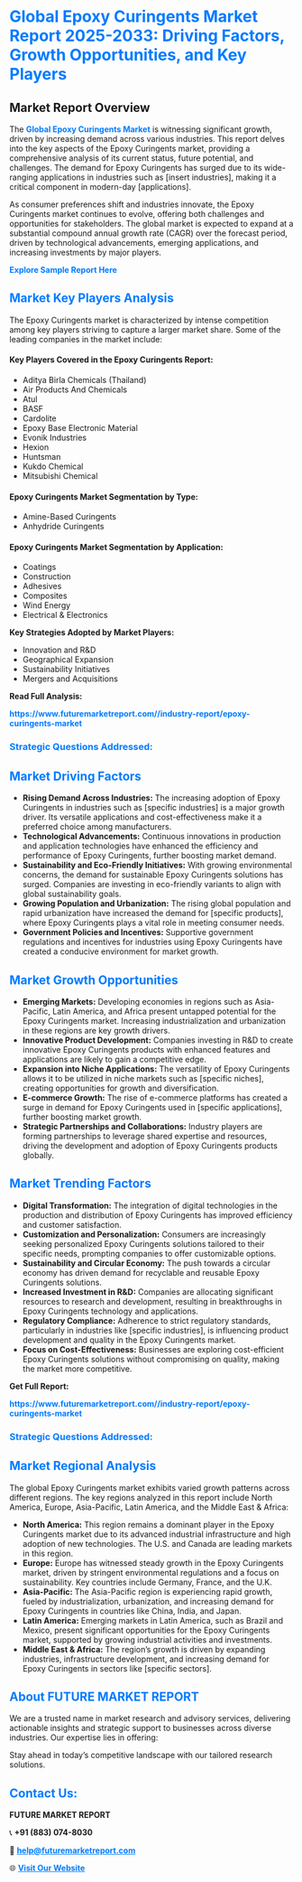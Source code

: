 <h1 style="color: #007BFF;">Global Epoxy Curingents Market Report 2025-2033: Driving Factors, Growth Opportunities, and Key Players</h1>

<section id="overview">
<h2>Market Report Overview</h2>
<p>The <a href="https://www.futuremarketreport.com//industry-report/epoxy-curingents-market" style="color: #007BFF; text-decoration: none;"><strong>Global Epoxy Curingents Market</strong></a> is witnessing significant growth, driven by increasing demand across various industries. This report delves into the key aspects of the Epoxy Curingents market, providing a comprehensive analysis of its current status, future potential, and challenges. The demand for Epoxy Curingents has surged due to its wide-ranging applications in industries such as [insert industries], making it a critical component in modern-day [applications].</p>
<p>As consumer preferences shift and industries innovate, the Epoxy Curingents market continues to evolve, offering both challenges and opportunities for stakeholders. The global market is expected to expand at a substantial compound annual growth rate (CAGR) over the forecast period, driven by technological advancements, emerging applications, and increasing investments by major players.</p>
</section>

<section id="overview">
<p><a href="https://www.futuremarketreport.com//request-sample/reportId=50640" style="color: #007BFF; text-decoration: none;"><strong>Explore Sample Report Here</strong></a></p>
</section>

<section id="key-players">
<h2 style="color: #007BFF;">Market Key Players Analysis</h2>
<p>The Epoxy Curingents market is characterized by intense competition among key players striving to capture a larger market share. Some of the leading companies in the market include:</p>
<h4>Key Players Covered in the Epoxy Curingents Report:</h4>
<ul><li>Aditya Birla Chemicals (Thailand)</li><li>Air Products And Chemicals</li><li>Atul</li><li>BASF</li><li>Cardolite</li><li>Epoxy Base Electronic Material</li><li>Evonik Industries</li><li>Hexion</li><li>Huntsman</li><li>Kukdo Chemical</li><li>Mitsubishi Chemical</li></ul>
<h4>Epoxy Curingents Market Segmentation by Type:</h4>
<ul><li>Amine-Based Curingents</li><li>Anhydride Curingents</li></ul>

<h4>Epoxy Curingents Market Segmentation by Application:</h4>
<ul><li>Coatings</li><li>Construction</li><li>Adhesives</li><li>Composites</li><li>Wind Energy</li><li>Electrical &amp; Electronics</li></ul>
<p><strong>Key Strategies Adopted by Market Players:</strong></p>
<ul>
<li>Innovation and R&D</li>
<li>Geographical Expansion</li>
<li>Sustainability Initiatives</li>
<li>Mergers and Acquisitions</li>
</ul>
</section>

<section>
<p><strong>Read Full Analysis: </strong></p><a href="https://www.futuremarketreport.com//industry-report/epoxy-curingents-market" style="color: #007BFF; text-decoration: none;"><strong>https://www.futuremarketreport.com//industry-report/epoxy-curingents-market</strong></a>
<h3 style="color: #007BFF;">Strategic Questions Addressed:</h3>
</section>

<section id="driving-factors">
<h2 style="color: #007BFF;">Market Driving Factors</h2>
<ul>
<li><strong>Rising Demand Across Industries:</strong> The increasing adoption of Epoxy Curingents in industries such as [specific industries] is a major growth driver. Its versatile applications and cost-effectiveness make it a preferred choice among manufacturers.</li>
<li><strong>Technological Advancements:</strong> Continuous innovations in production and application technologies have enhanced the efficiency and performance of Epoxy Curingents, further boosting market demand.</li>
<li><strong>Sustainability and Eco-Friendly Initiatives:</strong> With growing environmental concerns, the demand for sustainable Epoxy Curingents solutions has surged. Companies are investing in eco-friendly variants to align with global sustainability goals.</li>
<li><strong>Growing Population and Urbanization:</strong> The rising global population and rapid urbanization have increased the demand for [specific products], where Epoxy Curingents plays a vital role in meeting consumer needs.</li>
<li><strong>Government Policies and Incentives:</strong> Supportive government regulations and incentives for industries using Epoxy Curingents have created a conducive environment for market growth.</li>
</ul>
</section>

<section id="growth-opportunities">
<h2 style="color: #007BFF;">Market Growth Opportunities</h2>
<ul>
<li><strong>Emerging Markets:</strong> Developing economies in regions such as Asia-Pacific, Latin America, and Africa present untapped potential for the Epoxy Curingents market. Increasing industrialization and urbanization in these regions are key growth drivers.</li>
<li><strong>Innovative Product Development:</strong> Companies investing in R&D to create innovative Epoxy Curingents products with enhanced features and applications are likely to gain a competitive edge.</li>
<li><strong>Expansion into Niche Applications:</strong> The versatility of Epoxy Curingents allows it to be utilized in niche markets such as [specific niches], creating opportunities for growth and diversification.</li>
<li><strong>E-commerce Growth:</strong> The rise of e-commerce platforms has created a surge in demand for Epoxy Curingents used in [specific applications], further boosting market growth.</li>
<li><strong>Strategic Partnerships and Collaborations:</strong> Industry players are forming partnerships to leverage shared expertise and resources, driving the development and adoption of Epoxy Curingents products globally.</li>
</ul>
</section>

<section id="trending-factors">
<h2 style="color: #007BFF;">Market Trending Factors</h2>
<ul>
<li><strong>Digital Transformation:</strong> The integration of digital technologies in the production and distribution of Epoxy Curingents has improved efficiency and customer satisfaction.</li>
<li><strong>Customization and Personalization:</strong> Consumers are increasingly seeking personalized Epoxy Curingents solutions tailored to their specific needs, prompting companies to offer customizable options.</li>
<li><strong>Sustainability and Circular Economy:</strong> The push towards a circular economy has driven demand for recyclable and reusable Epoxy Curingents solutions.</li>
<li><strong>Increased Investment in R&D:</strong> Companies are allocating significant resources to research and development, resulting in breakthroughs in Epoxy Curingents technology and applications.</li>
<li><strong>Regulatory Compliance:</strong> Adherence to strict regulatory standards, particularly in industries like [specific industries], is influencing product development and quality in the Epoxy Curingents market.</li>
<li><strong>Focus on Cost-Effectiveness:</strong> Businesses are exploring cost-efficient Epoxy Curingents solutions without compromising on quality, making the market more competitive.</li>
</ul>
</section>

<section>
<p><strong>Get Full Report: </strong></p><a href="https://www.futuremarketreport.com//industry-report/epoxy-curingents-market" style="color: #007BFF; text-decoration: none;"><strong>https://www.futuremarketreport.com//industry-report/epoxy-curingents-market</strong></a>
<h3 style="color: #007BFF;">Strategic Questions Addressed:</h3>
</section>


<section id="regional-analysis">
<h2 style="color: #007BFF;">Market Regional Analysis</h2>
<p>The global Epoxy Curingents market exhibits varied growth patterns across different regions. The key regions analyzed in this report include North America, Europe, Asia-Pacific, Latin America, and the Middle East & Africa:</p>
<ul>
<li><strong>North America:</strong> This region remains a dominant player in the Epoxy Curingents market due to its advanced industrial infrastructure and high adoption of new technologies. The U.S. and Canada are leading markets in this region.</li>
<li><strong>Europe:</strong> Europe has witnessed steady growth in the Epoxy Curingents market, driven by stringent environmental regulations and a focus on sustainability. Key countries include Germany, France, and the U.K.</li>
<li><strong>Asia-Pacific:</strong> The Asia-Pacific region is experiencing rapid growth, fueled by industrialization, urbanization, and increasing demand for Epoxy Curingents in countries like China, India, and Japan.</li>
<li><strong>Latin America:</strong> Emerging markets in Latin America, such as Brazil and Mexico, present significant opportunities for the Epoxy Curingents market, supported by growing industrial activities and investments.</li>
<li><strong>Middle East & Africa:</strong> The region’s growth is driven by expanding industries, infrastructure development, and increasing demand for Epoxy Curingents in sectors like [specific sectors].</li>
</ul>
</section>

<footer>
<h2 style="color: #007BFF;">About FUTURE MARKET REPORT</h2>
<p>We are a trusted name in market research and advisory services, delivering actionable insights and strategic support to businesses across diverse industries. Our expertise lies in offering:</p>

<p>Stay ahead in today’s competitive landscape with our tailored research solutions.</p>

<h2 style="color: #007BFF;">Contact Us:</h2>
<p><strong>FUTURE MARKET REPORT</strong></p>
<p>📞 <strong>+91 (883) 074-8030</strong></p>
<p>📧 <strong><a href="mailto:help@futuremarketreport.com" style="color: #007BFF;">help@futuremarketreport.com</a></strong></p>
<p>🌐 <strong><a href="https://www.futuremarketreport.com/" style="color: #007BFF;">Visit Our Website</a></strong></p>
</footer>